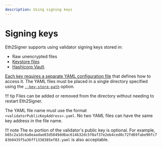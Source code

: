 ```yaml
---
description: Using signing keys
---
```


# Signing keys

Eth2Signer supports using validator signing keys stored in:

* Raw unencrypted files
* [Keystore files](https://github.com/ethereum/EIPs/blob/master/EIPS/eip-2335.md)
* [Hashicorp Vault](../HowTo/Store-Keys/Use-Hashicorp.md).

[Each key requires a separate YAML configuration file] that defines how to access it.
The YAML files must be placed in a single directory specified using the
[`--key-store-path`](../Reference/CLI/CLI-Syntax.md#key-store-path) option.

!!! tip
    Files can be added or removed from the directory without needing to
    restart Eth2Signer.

The YAML file name must use the format `<validatorPublicKeyAddress>.yaml`. No two YAML
files can have the same key address in the file name.

!!! note
    The `0x` portion of the validator's public key is optional. For example,
    `b65c2a1dc6a8eaadae03d5849dd6ac614b32dc5f8af37e2eb4ced0c72fd69fabe90fc783b0435f5a36ff1338385ef83.yaml`
    is also acceptable.

<!-- Link -->
[Each key requires a separate YAML configuration file]: ../Reference/Key-Configuration-Files.md
